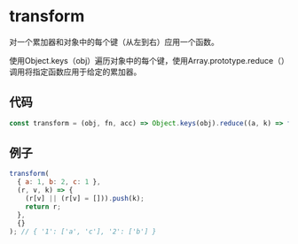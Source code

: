 # transform

对一个累加器和对象中的每个键（从左到右）应用一个函数。

使用Object.keys（obj）遍历对象中的每个键，使用Array.prototype.reduce（）调用将指定函数应用于给定的累加器。

## 代码

```js
const transform = (obj, fn, acc) => Object.keys(obj).reduce((a, k) => fn(a, obj[k], k, obj), acc);
```

## 例子

```js
transform(
  { a: 1, b: 2, c: 1 },
  (r, v, k) => {
    (r[v] || (r[v] = [])).push(k);
    return r;
  },
  {}
); // { '1': ['a', 'c'], '2': ['b'] }
```
